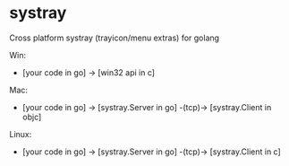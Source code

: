 systray
=======

Cross platform systray (trayicon/menu extras) for golang

Win:
- [your code in go] -> [win32 api in c]
  
Mac:
- [your code in go] -> [systray.Server in go] -(tcp)-> [systray.Client in objc]
  
Linux:
- [your code in go] -> [systray.Server in go] -(tcp)-> [systray.Client in c]
